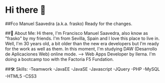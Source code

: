 # Hi there 👋

##Fco Manuel Saavedra (a.k.a. frasko)
Ready for the changes.

##🚀 About Me:
Hi there, I'm Francisco Manuel Saavedra, also know as "frasko" by my friends. I'm from Sevilla, Spain and I love this place to live in. Well, I'm 30 years old, a bit older than the new era developers but I'm ready for the work as well as them. In this moment, I'm studying DAW (Desarrollo de Aplicaciones Web) online mode. --> Web Apps Developer by Ilerna. I'm doing a bootcamp too with the Factoria F5 Fundation.

##🛠 Skills:
-Teamwork -JavaEE -JavaSE -Javascript -JQuery -PHP -MySQL -HTML5 -CSS3

